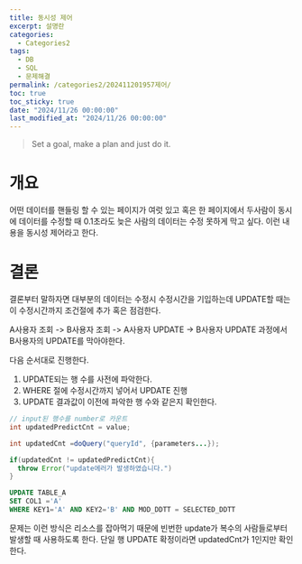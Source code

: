 ```yaml
---
title: 동시성 제어
excerpt: 설명란
categories:
  - Categories2
tags:
  - DB
  - SQL
  - 문제해결
permalink: /categories2/202411201957제어/
toc: true
toc_sticky: true
date: "2024/11/26 00:00:00"
last_modified_at: "2024/11/26 00:00:00"
---
```

> Set a goal, make a plan and just do it.

# 개요
어떤 데이터를 핸들링 할 수 있는 페이지가 여럿 있고 혹은 한 페이지에서 두사람이 동시에 데이터를 수정할 때 0.1초라도 늦은 사람의 데이터는 수정 못하게 막고 싶다. 이런 내용을 동시성 제어라고 한다.


# 결론
결론부터 말하자면 대부분의 데이터는 수정시 수정시간을 기입하는데 UPDATE할 때는 이 수정시간까지 조건절에 추가 혹은 점검한다.

A사용자 조회  -> B사용자 조회 -> A사용자 UPDATE -> B사용자 UPDATE 과정에서 B사용자의 UPDATE를 막아야한다.

다음 순서대로 진행한다.
1. UPDATE되는 행 수를 사전에 파악한다.
2. WHERE 절에 수정시간까지 넣어서 UPDATE 진행
3. UPDATE 결과값이 이전에 파악한 행 수와 같은지 확인한다.

```JAVA
// input된 행수를 number로 카운트
int updatedPredictCnt = value;

int updatedCnt =doQuery("queryId", {parameters...});

if(updatedCnt != updatedPredictCnt){
  throw Error("update에러가 발생하였습니다.")
}
```

```SQL
UPDATE TABLE_A
SET COL1 ='A'
WHERE KEY1='A' AND KEY2='B' AND MOD_DDTT = SELECTED_DDTT
```

문제는 이런 방식은 리소스를 잡아먹기 때문에 빈번한 update가 복수의 사람들로부터 발생할 때 사용하도록 한다.
단일 행 UPDATE 확정이라면 updatedCnt가 1인지만 확인한다.

